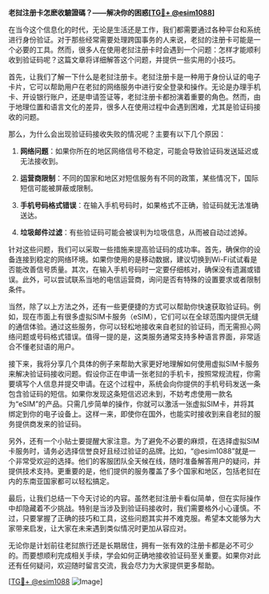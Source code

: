 **老挝注册卡怎麽收驗證碼？——解决你的困惑[[TG💪+ @esim1088](https://t.me/s/esim1088)]**

在当今这个信息化的时代，无论是生活还是工作，我们都需要通过各种平台和系统进行身份验证。对于那些经常需要处理跨国事务的人来说，老挝的注册卡可能是一个必要的工具。然而，很多人在使用老挝注册卡时会遇到一个问题：怎样才能顺利收到验证码呢？这篇文章将详细解答这个问题，并提供一些实用的小技巧。

首先，让我们了解一下什么是老挝注册卡。老挝注册卡是一种用于身份认证的电子卡片，它可以帮助用户在老挝的网络服务中进行安全登录和操作。无论是办理手机卡、开设银行账户，还是申请签证等，老挝注册卡都扮演着重要的角色。然而，由于地理位置和语言文化的差异，很多人在使用过程中会遇到困难，尤其是验证码接收的问题。

那么，为什么会出现验证码接收失败的情况呢？主要有以下几个原因：

1. **网络问题**：如果你所在的地区网络信号不稳定，可能会导致验证码发送延迟或无法接收到。
   
2. **运营商限制**：不同的国家和地区对短信服务有不同的政策，某些情况下，国际短信可能被屏蔽或限制。

3. **手机号码格式错误**：在输入手机号码时，如果格式不正确，验证码就无法准确送达。

4. **垃圾邮件过滤**：有些验证码可能会被误判为垃圾信息，从而被自动过滤掉。

针对这些问题，我们可以采取一些措施来提高验证码的成功率。首先，确保你的设备连接到稳定的网络环境。如果你使用的是移动数据，建议切换到Wi-Fi试试看是否能改善信号质量。其次，在输入手机号码时一定要仔细核对，确保没有遗漏或错误。此外，可以尝试联系当地的电信运营商，询问是否有特殊的设置要求或者限制条件。

当然，除了以上方法之外，还有一些更便捷的方式可以帮助你快速获取验证码。例如，现在市面上有很多虚拟SIM卡服务（eSIM），它们可以在全球范围内提供无缝的通信体验。通过这些服务，你可以轻松地接收来自老挝的验证码，而无需担心网络问题或号码格式错误。值得一提的是，这类服务通常支持多种语言界面，非常适合不懂老挝语的用户。

接下来，我将分享几个具体的例子来帮助大家更好地理解如何使用虚拟SIM卡服务来解决验证码接收问题。假设你正在申请一张老挝的手机卡，按照常规流程，你需要填写个人信息并提交申请。在这个过程中，系统会向你提供的手机号码发送一条包含验证码的短信。如果你发现这条短信迟迟未到，不妨考虑使用一款名为“eSIM”的产品。只需几步简单的操作，你就可以激活一张虚拟SIM卡，并将其绑定到你的电子设备上。这样一来，即使你在国外，也能实时接收到来自老挝的服务提供商发来的验证码。

另外，还有一个小贴士要提醒大家注意。为了避免不必要的麻烦，在选择虚拟SIM卡服务时，请务必选择信誉良好且经过验证的品牌。比如，“@esim1088”就是一个非常受欢迎的选择。他们的客服团队全天候在线，随时准备解答用户的疑问，并提供技术支持。更重要的是，他们提供的服务覆盖了多个国家和地区，包括老挝在内的东南亚国家都可以轻松搞定。

最后，让我们总结一下今天讨论的内容。虽然老挝注册卡看似简单，但在实际操作中却隐藏着不少挑战。特别是当涉及到验证码接收时，我们需要格外小心谨慎。不过，只要掌握了正确的技巧和工具，这些问题其实并不难克服。希望本文能够为大家带来启发，让大家在未来遇到类似情况时更加从容应对。

无论你是计划前往老挝旅行还是长期居住，拥有一张有效的注册卡都是必不可少的。而要想顺利完成相关手续，学会如何正确地接收验证码至关重要。如果你对此还有任何疑问，欢迎随时留言交流，我会尽力为大家提供更多帮助。

[[TG💪+ @esim1088](https://t.me/s/esim1088) ![Image](https://i.postimg.cc/4NQfJmqS/Snipaste-2025-05-13-00-14-12.png)]
